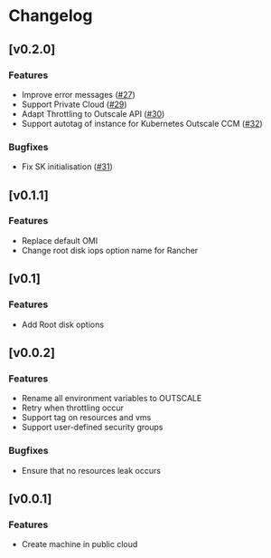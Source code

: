 # Changelog

## [v0.2.0]
### Features
* Improve error messages ([#27](https://github.com/outscale-dev/docker-machine-driver-outscale/pull/27))
* Support Private Cloud ([#29](https://github.com/outscale-dev/docker-machine-driver-outscale/pull/29))
* Adapt Throttling to Outscale API ([#30](https://github.com/outscale-dev/docker-machine-driver-outscale/pull/30))
* Support autotag of instance for Kubernetes Outscale CCM ([#32](https://github.com/outscale-dev/docker-machine-driver-outscale/pull/32))
### Bugfixes
* Fix SK initialisation ([#31](https://github.com/outscale-dev/docker-machine-driver-outscale/pull/31))


## [v0.1.1]
### Features
* Replace default OMI
* Change root disk iops option name for Rancher

## [v0.1]
### Features
* Add Root disk options

## [v0.0.2]
### Features
* Rename all environment variables to OUTSCALE
* Retry when throttling occur
* Support tag on resources and vms
* Support user-defined security groups

### Bugfixes
* Ensure that no resources leak occurs

## [v0.0.1]
### Features
* Create machine in public cloud
